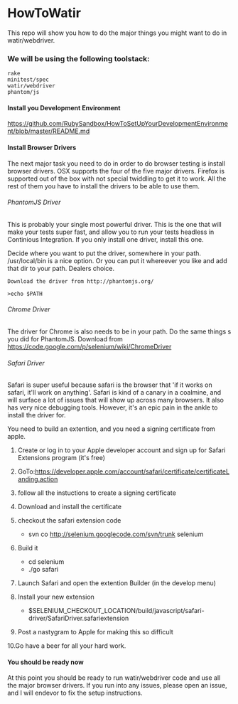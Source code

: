 HowToWatir
==========

This repo will show you how to do the major things you might want to do in watir/webdriver. 

### We will be using the following toolstack:
 	rake
 	minitest/spec
 	watir/webdriver
	phantom/js
	
#### Install you Development Environment

https://github.com/RubySandbox/HowToSetUpYourDevelopmentEnvironment/blob/master/README.md
	

#### Install Browser Drivers
The next major task you need to do in order to do browser testing is install browser drivers. OSX supports the four of the five major drivers. Firefox is supported out of the box with not special twiddling to get it to work. All the rest of them you have to install the drivers to be able to use them. 


###### PhantomJS Driver
This is probably your single most powerful driver. This is the one that will make your tests super fast, and allow you to run your tests headless in Continious Integration. If you only install one driver, install this one.

Decide where you want to put the driver, somewhere in your path. /usr/local/bin is a nice option. Or you can put it whereever you like and add that dir to your path. Dealers choice.

	Download the driver from http://phantomjs.org/
	
	>echo $PATH

###### Chrome Driver
The driver for Chrome is also needs to be in your path. Do the same things s you did for PhantomJS. Download from https://code.google.com/p/selenium/wiki/ChromeDriver

###### Safari Driver
Safari is super useful because safari is the browser that 'if it works on safari, it'll work on anything'. Safari is kind of a canary in a coalmine, and will surface a lot of issues that will show up across many browsers. It also has very nice debugging tools. However, it's an epic pain in the ankle to install the driver for. 

You need to build an extention, and you need a signing certificate from apple.

1. Create or log in to your Apple developer account and sign up for Safari Extensions program (it's free)

2. GoTo:https://developer.apple.com/account/safari/certificate/certificateLanding.action

3. follow all the instuctions to create a signing certificate

4. Download and install the certificate

5. checkout the safari extension code 
	* svn co http://selenium.googlecode.com/svn/trunk selenium

6. Build it
	* cd selenium
	* ./go safari

7. Launch Safari and open the extention Builder (in the develop menu)

8. Install your new extension	
	* $SELENIUM_CHECKOUT_LOCATION/build/javascript/safari-driver/SafariDriver.safariextension

9. Post a nastygram to Apple for making this so difficult

10.Go have a beer for all your hard work.

#### You should be ready now
At this point you should be ready to run watir/webdriver code and use all the major browser drivers. If you run into any issues, please open an issue, and I will endevor to fix the setup instructions.





 
